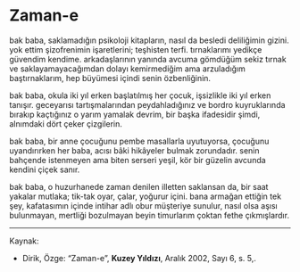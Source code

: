 # Zaman-e

bak baba, saklamadığın psikoloji kitapların, nasıl da besledi deliliğimin gizini. yok ettim şizofrenimin işaretlerini; teşhisten terfi. tırnaklarımı yedikçe güvendim kendime. arkadaşlarının yanında avcuma gömdüğüm sekiz tırnak ve saklayamayacağımdan dolayı kemirmediğim ama arzuladığım baştırnaklarım, hep büyümesi içindi senin özbenliğinin.

bak baba, okula iki yıl erken başlatılmış her çocuk, işsizlikle iki yıl erken tanışır. geceyarısı tartışmalarından peydahladığınız ve bordro kuyruklarında bırakıp kaçtığınız o yarım yamalak devrim, bir başka ifadesidir şimdi, alnımdaki dört çeker çizgilerin.

bak baba, bir anne çocuğunu pembe masallarla uyutuyorsa, çocuğunu uyandırırken her baba, acısı bâki hikâyeler bulmak zorundadır. senin bahçende istenmeyen ama biten serseri yeşil, kör bir güzelin avcunda kendini çiçek sanır.

bak baba, o huzurhanede zaman denilen illetten saklansan da, bir saat yakalar mutlaka; tik-tak oyar, çalar, yoğurur içini. bana armağan ettiğin tek şey, kafatasımın içinde intihar adlı obur müşteriye sunulur, nasıl olsa aşısı bulunmayan, mertliği bozulmayan beyin timurlarım çoktan fethe çıkmışlardır.

---
Kaynak:

- Dirik, Özge: “Zaman-e”, **Kuzey Yıldızı**, Aralık 2002, Sayı 6, s. 5,.
